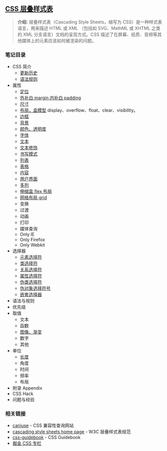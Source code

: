 ## [CSS 层叠样式表](#)
> **介绍:** 层叠样式表（Cascading Style Sheets，缩写为 CSS）是一种样式表语言，用来描述 HTML 或 XML
> （包括如 SVG、MathML 或 XHTML 之类的 XML 分支语言）文档的呈现方式。CSS 描述了在屏幕、纸质、音频等其
> 他媒体上的元素应该如何被渲染的问题。

### 笔记目录

* CSS 简介
  * [更新历史](./contents/history.md)
  * [语法规则](./contents/grammar.md)
* 属性
  * [定位](./contents/position.md)
  * [外补白 margin 内补白 padding](./contents/marginPadding.md)
  * [尺寸](./contents/dimension.md)
  * [布局，盒模型](./contents/boxModel.md)  display、overflow、float、clear、visibility。
  * [边框](./contents/border.md)
  * [背景](./contents/background.md)
  * [颜色、透明度](./contents/colorOpacity.md)
  * [字体](./contents/fonts.md)
  * [文本](./contents/texts.md)
  * [文本修饰](./contents/textDecoration.md)
  * [书写模式](./contents/writingModes.md)
  * [列表](./contents/list.md)
  * [表格](./contents/table.md)
  * [内容](./contents/content.md)
  * [用户界面](./contents/userInterface.md)
  * [多列](./contents/columns.md)
  * [伸缩盒 flex 布局](./contents/flex.md)
  * [网格布局 grid](./contents/grid.md)
  * 变换
  * 过渡
  * 动画
  * 打印
  * 媒体查询
  * Only IE
  * Only Firefox
  * Only Webkit
* 选择器
  * [元素选择符](./contents/selectors/element.md)
  * [类选择符](https://developer.mozilla.org/zh-CN/docs/Web/CSS/Class_selectors)
  * [关系选择符](./contents/selectors/relationship.md)
  * [属性选择符](./contents/selectors/attribute.md)
  * [伪类选择符](./contents/selectors/pseudo-classes.md)
  * [伪对象选择符号](./contents/selectors/pseudo-element.md)
  * [嵌套选择器](./contents/selectors/nested-selector.md)
* 语法与规则
* 优先级
* 取值
  * 文本
  * 函数
  * [图像、渐变](./uints/imageGradient.md)
  * 数字
  * 其他
* 单位
  * [长度](./contents/units/width.md)
  * 角度
  * 时间
  * 频率
  * 布局
* 附录 Appendix
* CSS Hack
* 问题与经验

### 相关链接
- [caniuse](https://caniuse.com/) - CSS 兼容性查询网站
- [cascading style sheets home page](https://www.w3.org/Style/CSS/#specs) - W3C 层叠样式表规范
- [css-guidebook](https://tsejx.github.io/css-guidebook/) - CSS Guidebook
- [掘金 CSS 专栏](https://juejin.cn/tag/CSS)